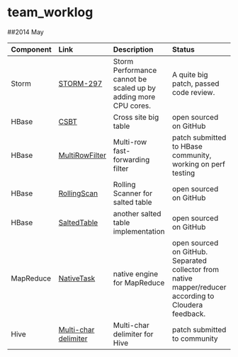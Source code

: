 team_worklog
============

##2014 May

|Component | Link | Description | Status |
| ---------------- |:----------------|:------------------------------|:------------------------------|
|Storm | [STORM-297](https://issues.apache.org/jira/browse/STORM-297) | Storm Performance cannot be scaled up by adding more CPU cores. | A quite big patch, passed code review. |
|HBase | [CSBT](https://github.com/intel-hadoop/CSBT) | Cross site big table | open sourced on GitHub |
|HBase | [MultiRowFilter](https://issues.apache.org/jira/browse/HBASE-11144) | Multi-row fast-forwarding filter | patch submitted to HBase community, working on perf testing |
|HBase | [RollingScan](https://github.com/intel-hadoop/RollingScan) | Rolling Scanner for salted table | open sourced on GitHub |
|HBase | [SaltedTable](https://github.com/intel-hadoop/SaltedHTable) | another salted table implementation | open sourced on GitHub |
|MapReduce | [NativeTask](https://github.com/intel-hadoop/nativetask) | native engine for MapReduce | open sourced on GitHub. Separated collector from native mapper/reducer according to Cloudera feedback. |
|Hive | [Multi-char delimiter](https://issues.apache.org/jira/browse/HIVE-5871) | Multi-char delimiter for Hive | patch submitted to community |
